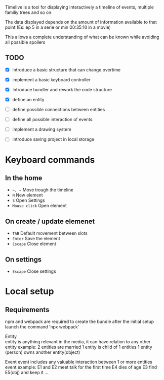 Timelive is a tool for displaying interactively a timeline of events, multiple familiy trees and so on

The data displayed depends on the amount of information available to that point (Es: ep 5 in a serie or min 00:35:10 in a movie)

This allows a complete understanding of what can be known while avoiding all possible spoilers



## TODO
- [x] introduce a basic structure that can change overtime
- [x] implement a basic keyboard controller
- [x] Introduce bundler and rework the code structure
- [x] define an entity
- [ ] define possible connections between entities
- [ ] define all possible interaction of events
- [ ] implement a drawing system
- [ ] introduce saving project in local storage


# Keyboard commands
## In the home
- ```←, →``` Move trough the timeline
- ```N``` New element
- ```S``` Open Settings
- ```Mouse click``` Open element

## On create / update elemenet
- ```TAB``` Default movement between slots
- ```Enter``` Save the element
- ```Escape``` Close element

## On settings
- ```Escape``` Close settings


# Local setup
## Requirements
npm and webpack are required to create the bundle
after the initial setup launch the command  'npx webpack'



Entity  
entity is anything relevant in the media, it can have relation to any other entity example:
2 entities are married
1 entity is child of 1 entities
1 entity (person) owns another entity(object)



Event
event includes any valuable interaction between 1 or more entities
event example:
E1 and E2 meet talk for the first time
E4 dies of age
E3 find E5(obj) and keep it
...
















